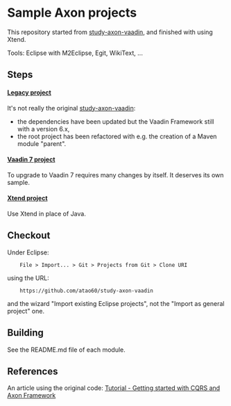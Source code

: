 Sample Axon projects
=====

This repository started from [study-axon-vaadin](https://code.google.com/p/study-axon-vaadin/), and finished with using Xtend.

Tools: Eclipse with M2Eclipse, Egit, WikiText, ...

Steps
------

#### [Legacy project](legacy) ####

It's not really the original [study-axon-vaadin](https://code.google.com/p/study-axon-vaadin/):

- the dependencies have been updated but the Vaadin Framework still with a version 6.x,
- the root project has been refactored with e.g. the creation of a Maven module "parent". 

#### [Vaadin 7 project](vaadin7) ####

To upgrade to Vaadin 7 requires many changes by itself. It deserves its own sample.

#### [Xtend project](xtend) ####

Use Xtend in place of Java.

Checkout
------

Under Eclipse:

        File > Import... > Git > Projects from Git > Clone URI
using the URL:

        https://github.com/atao60/study-axon-vaadin
        
and the wizard "Import existing Eclipse projects", not the "Import as general project" one.       
        
Building
------        
        
See the README.md file of each module.        

References
------

An article using the original code: [Tutorial - Getting started with CQRS and Axon Framework](http://blog.trifork.com/2010/11/12/tutorial-getting-started-with-cqrs-and-axon-framework/)